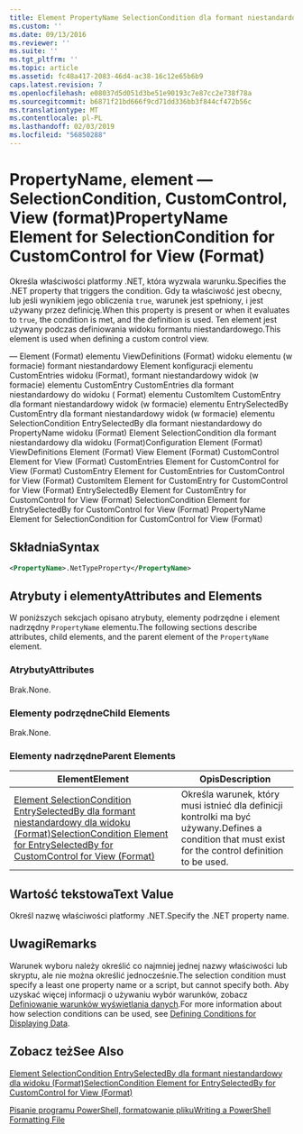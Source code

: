 ```yaml
---
title: Element PropertyName SelectionCondition dla formant niestandardowy dla widoku (Format) | Dokumentacja firmy Microsoft
ms.custom: ''
ms.date: 09/13/2016
ms.reviewer: ''
ms.suite: ''
ms.tgt_pltfrm: ''
ms.topic: article
ms.assetid: fc48a417-2083-46d4-ac38-16c12e65b6b9
caps.latest.revision: 7
ms.openlocfilehash: e08037d5d051d3be51e90193c7e87cc2e738f78a
ms.sourcegitcommit: b6871f21bd666f9cd71dd336bb3f844cf472b56c
ms.translationtype: MT
ms.contentlocale: pl-PL
ms.lasthandoff: 02/03/2019
ms.locfileid: "56850288"
---
```

# <a name="propertyname-element-for-selectioncondition-for-customcontrol-for-view-format"></a><span data-ttu-id="d32a4-102">PropertyName, element — SelectionCondition, CustomControl, View (format)</span><span class="sxs-lookup"><span data-stu-id="d32a4-102">PropertyName Element for SelectionCondition for CustomControl for View (Format)</span></span>

<span data-ttu-id="d32a4-103">Określa właściwości platformy .NET, która wyzwala warunku.</span><span class="sxs-lookup"><span data-stu-id="d32a4-103">Specifies the .NET property that triggers the condition.</span></span> <span data-ttu-id="d32a4-104">Gdy ta właściwość jest obecny, lub jeśli wynikiem jego obliczenia `true`, warunek jest spełniony, i jest używany przez definicję.</span><span class="sxs-lookup"><span data-stu-id="d32a4-104">When this property is present or when it evaluates to `true`, the condition is met, and the definition is used.</span></span> <span data-ttu-id="d32a4-105">Ten element jest używany podczas definiowania widoku formantu niestandardowego.</span><span class="sxs-lookup"><span data-stu-id="d32a4-105">This element is used when defining a custom control view.</span></span>

<span data-ttu-id="d32a4-106">— Element (Format) elementu ViewDefinitions (Format) widoku elementu (w formacie) formant niestandardowy Element konfiguracji elementu CustomEntries widoku (Format), formant niestandardowy widok (w formacie) elementu CustomEntry CustomEntries dla formant niestandardowy do widoku ( Format) elementu CustomItem CustomEntry dla formant niestandardowy widok (w formacie) elementu EntrySelectedBy CustomEntry dla formant niestandardowy widok (w formacie) elementu SelectionCondition EntrySelectedBy dla formant niestandardowy do PropertyName widoku (Format) Element SelectionCondition dla formant niestandardowy dla widoku (Format)</span><span class="sxs-lookup"><span data-stu-id="d32a4-106">Configuration Element (Format) ViewDefinitions Element (Format) View Element (Format) CustomControl Element for View (Format) CustomEntries Element for CustomControl for View (Format) CustomEntry Element for CustomEntries for CustomControl for View (Format) CustomItem Element for CustomEntry for CustomControl for View (Format) EntrySelectedBy Element for CustomEntry for CustomControl for View (Format) SelectionCondition Element for EntrySelectedBy for CustomControl for View (Format) PropertyName Element for SelectionCondition for CustomControl for View (Format)</span></span>

## <a name="syntax"></a><span data-ttu-id="d32a4-107">Składnia</span><span class="sxs-lookup"><span data-stu-id="d32a4-107">Syntax</span></span>

```xml
<PropertyName>.NetTypeProperty</PropertyName>
```

## <a name="attributes-and-elements"></a><span data-ttu-id="d32a4-108">Atrybuty i elementy</span><span class="sxs-lookup"><span data-stu-id="d32a4-108">Attributes and Elements</span></span>

<span data-ttu-id="d32a4-109">W poniższych sekcjach opisano atrybuty, elementy podrzędne i element nadrzędny `PropertyName` elementu.</span><span class="sxs-lookup"><span data-stu-id="d32a4-109">The following sections describe attributes, child elements, and the parent element of the `PropertyName` element.</span></span>

### <a name="attributes"></a><span data-ttu-id="d32a4-110">Atrybuty</span><span class="sxs-lookup"><span data-stu-id="d32a4-110">Attributes</span></span>

<span data-ttu-id="d32a4-111">Brak.</span><span class="sxs-lookup"><span data-stu-id="d32a4-111">None.</span></span>

### <a name="child-elements"></a><span data-ttu-id="d32a4-112">Elementy podrzędne</span><span class="sxs-lookup"><span data-stu-id="d32a4-112">Child Elements</span></span>

<span data-ttu-id="d32a4-113">Brak.</span><span class="sxs-lookup"><span data-stu-id="d32a4-113">None.</span></span>

### <a name="parent-elements"></a><span data-ttu-id="d32a4-114">Elementy nadrzędne</span><span class="sxs-lookup"><span data-stu-id="d32a4-114">Parent Elements</span></span>

|<span data-ttu-id="d32a4-115">Element</span><span class="sxs-lookup"><span data-stu-id="d32a4-115">Element</span></span>|<span data-ttu-id="d32a4-116">Opis</span><span class="sxs-lookup"><span data-stu-id="d32a4-116">Description</span></span>|
|-------------|-----------------|
|[<span data-ttu-id="d32a4-117">Element SelectionCondition EntrySelectedBy dla formant niestandardowy dla widoku (Format)</span><span class="sxs-lookup"><span data-stu-id="d32a4-117">SelectionCondition Element for EntrySelectedBy for CustomControl for View (Format)</span></span>](./selectioncondition-element-for-entryselectedby-for-customcontrol-format.md)|<span data-ttu-id="d32a4-118">Określa warunek, który musi istnieć dla definicji kontrolki ma być używany.</span><span class="sxs-lookup"><span data-stu-id="d32a4-118">Defines a condition that must exist for the control definition to be used.</span></span>|

## <a name="text-value"></a><span data-ttu-id="d32a4-119">Wartość tekstowa</span><span class="sxs-lookup"><span data-stu-id="d32a4-119">Text Value</span></span>

<span data-ttu-id="d32a4-120">Określ nazwę właściwości platformy .NET.</span><span class="sxs-lookup"><span data-stu-id="d32a4-120">Specify the .NET property name.</span></span>

## <a name="remarks"></a><span data-ttu-id="d32a4-121">Uwagi</span><span class="sxs-lookup"><span data-stu-id="d32a4-121">Remarks</span></span>

<span data-ttu-id="d32a4-122">Warunek wyboru należy określić co najmniej jednej nazwy właściwości lub skryptu, ale nie można określić jednocześnie.</span><span class="sxs-lookup"><span data-stu-id="d32a4-122">The selection condition must specify a least one property name or a script, but cannot specify both.</span></span> <span data-ttu-id="d32a4-123">Aby uzyskać więcej informacji o używaniu wybór warunków, zobacz [Definiowanie warunków wyświetlania danych](./defining-conditions-for-displaying-data.md).</span><span class="sxs-lookup"><span data-stu-id="d32a4-123">For more information about how selection conditions can be used, see [Defining Conditions for Displaying Data](./defining-conditions-for-displaying-data.md).</span></span>

## <a name="see-also"></a><span data-ttu-id="d32a4-124">Zobacz też</span><span class="sxs-lookup"><span data-stu-id="d32a4-124">See Also</span></span>

[<span data-ttu-id="d32a4-125">Element SelectionCondition EntrySelectedBy dla formant niestandardowy dla widoku (Format)</span><span class="sxs-lookup"><span data-stu-id="d32a4-125">SelectionCondition Element for EntrySelectedBy for CustomControl for View (Format)</span></span>](./selectioncondition-element-for-entryselectedby-for-customcontrol-format.md)

[<span data-ttu-id="d32a4-126">Pisanie programu PowerShell, formatowanie pliku</span><span class="sxs-lookup"><span data-stu-id="d32a4-126">Writing a PowerShell Formatting File</span></span>](./writing-a-powershell-formatting-file.md)
